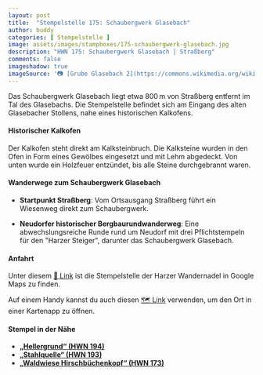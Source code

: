 ```yaml
---
layout: post
title:  "Stempelstelle 175: Schaubergwerk Glasebach"
author: buddy
categories: [ Stempelstelle ]
image: assets/images/stampboxes/175-schaubergwerk-glasebach.jpg
description: "HWN 175: Schaubergwerk Glasebach | Straßberg"
comments: false
imageshadow: true
imageSource: '📷 [Grube Glasebach 2](https://commons.wikimedia.org/wiki/File:Grube_Glasebach_2.jpg) von <a href="//commons.wikimedia.org/wiki/User:Markscheider" title="User:Markscheider">Markscheider</a> unter Lizenz [CC BY 3.0](https://creativecommons.org/licenses/by/3.0)'
---
```


Das Schaubergwerk Glasebach liegt etwa 800 m von Straßberg entfernt im Tal des Glasebachs. Die Stempelstelle befindet sich am Eingang des alten Glasebacher Stollens, nahe eines historischen Kalkofens. 

#### Historischer Kalkofen

Der Kalkofen steht direkt am Kalksteinbruch. Die Kalksteine wurden in den Ofen in Form eines Gewölbes eingesetzt und mit Lehm abgedeckt. Von unten wurde ein Holzfeuer entzündet, bis alle Steine durchgebrannt waren. 

#### Wanderwege zum Schaubergwerk Glasebach

- **Startpunkt Straßberg**: Vom Ortsausgang Straßberg führt ein Wiesenweg direkt zum Schaubergwerk. 

- **Neudorfer historischer Bergbaurundwanderweg**: Eine abwechslungsreiche Runde rund um Neudorf mit drei Pflichtstempeln für den "Harzer Steiger", darunter das Schaubergwerk Glasebach. 

#### Anfahrt

Unter diesem [📍 Link](https://www.google.com/maps/dir/?api=1&origin=&destination=51.61185%2C%2011.06510) ist die Stempelstelle der Harzer Wandernadel in Google Maps zu finden.

<div class="android-only">
  Auf einem Handy kannst du auch diesen 
  <a href="geo:51.61185,11.06510">🗺️ Link</a> 
  verwenden, um den Ort in einer Kartenapp zu öffnen.
  <p></p>
</div>

#### Stempel in der Nähe

- [**„Hellergrund“ (HWN 194)**](/stempelstelle-194-hellergrund)
- [**„Stahlquelle“ (HWN 193)**](/stempelstelle-193-stahlquelle)
- [**„Waldwiese Hirschbüchenkopf“ (HWN 173)**](/stempelstelle-173-waldwiese-hirschbuechenkopf)
